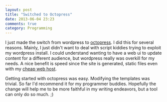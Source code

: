 ```yaml
---
layout: post
title: "Switched to Octopress"
date: 2013-06-04 23:23
comments: true
category: Programming
---
```


I just made the switch from wordpress to [octopress](http://octopress.org/). I did this for several reasons. Mainly, I just didn't want to deal with script kiddies trying to exploit my wordpress install. I could understand wanting to have a web ui to update content for a different audience, but wordpress really was overkill for my needs. A nice benefit is speed since the site is generated, static files even with my [cheap web host](http://www.dreamhost.com/r.cgi?166574).

Getting started with octopress was easy. Modifying the templates was trivial. So far I'd recommend it for my programmer buddies. Hopefully the change will help me to be more faithful in my writing endeavors, but a tool can only do so much. ;)